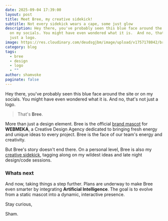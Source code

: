 ```yaml
---
date: 2025-09-04 17:39:00
layout: post
title: Meet Bree, my creative sidekick!
subtitle: Not every sidekick wears a cape, some just glow
description: Hey there, you've probably seen this blue face around the site or
  on my socials. You might have even wondered what it is.  And no, that's not
  just a logo.
image: https://res.cloudinary.com/deudsgjbm/image/upload/v1757178042/bree_jg9aci.jpg
category: blog
tags:
  - bree
  - design
  - logo
  - ""
author: shamvoke
paginate: false
---
```

Hey there, you've probably seen this blue face around the site or on my socials. You might have even wondered what it is.  And no, that's not just a logo.

>That's **Bree**.

More than just a design element. Bree is the official <ins>brand mascot</ins> for **WEBMEKA**, a Creative Design Agency dedicated to bringing fresh energy and unique ideas to every project. Bree is the face of our team's energy and creativity.

<script type="module" src="https://unpkg.com/@splinetool/viewer@1.10.56/build/spline-viewer.js"></script>
<spline-viewer hint loading-anim-type="spinner-small-dark" url="https://prod.spline.design/YRXzrIX2A9CvY195/scene.splinecode" style="width: 100%; height: 500px;"></spline-viewer>

But Bree's story doesn't end there. On a personal level, Bree is also my <ins>creative sidekick</ins>, tagging along on my wildest ideas and late night design/code sessions.

### Whats next
And now, taking things a step further. Plans are underway to make Bree even smarter by integrating **Artificial Intelligence**. The goal is to evolve from a static mascot into a dynamic, interactive presence.

Stay curious,

Sham.
